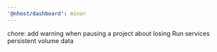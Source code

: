 ```yaml
---
'@nhost/dashboard': minor
---
```


chore: add warning when pausing a project about losing Run services persistent volume data
